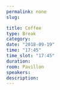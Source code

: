 ```yaml
---
permalink: none
slug:

title: Coffee
type: Break
category:
date: "2018-09-19"
time: "17:45"
time_slot: "17:45"
duration:
room: Pavillon
speakers:
description:
---
```

